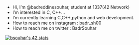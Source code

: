 -  Hi, I’m @badreddinesouhar, student at 1337(42 Network)
-  I’m interested in C, C++...
-  I’m currently learning C,C++,python and web development.
-  How to reach me on instagram : badr_sh00
-  How to reach me on twitter : BadrSouhar

[![bsouhar's 42 stats](https://badge.mediaplus.ma/greenbinary/bsouhar)](https://github.com/oakoudad/badge42)
<!---
badreddinesouhar/badreddinesouhar is a ✨ special ✨ repository because its `README.md` (this file) appears on your GitHub profile.
You can click the Preview link to take a look at your changes.
--->
